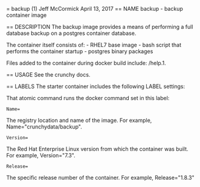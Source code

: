 = backup (1)
Jeff McCormick
April 13, 2017
== NAME
backup - backup container image

== DESCRIPTION
The backup image provides a means of performing a full database
backup on a postgres container database.

The container itself consists of:
    - RHEL7 base image
    - bash script that performs the container startup
    - postgres binary packages

Files added to the container during docker build include: /help.1.

== USAGE
See the crunchy docs.


== LABELS
The starter container includes the following LABEL settings:

That atomic command runs the docker command set in this label:

`Name=`

The registry location and name of the image. For example, Name="crunchydata/backup".

`Version=`

The Red Hat Enterprise Linux version from which the container was built. For example, Version="7.3".

`Release=`

The specific release number of the container. For example, Release="1.8.3"
